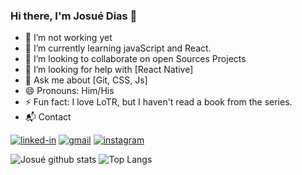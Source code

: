 ### Hi there, I'm Josué Dias 👋



- 🔭 I’m not working yet 
- 🌱 I’m currently learning javaScript and React.
- 👯 I’m looking to collaborate on open Sources Projects
- 🤔 I’m looking for help with [React Native]
- 💬 Ask me about [Git, CSS, Js]
- 😄 Pronouns: Him/His
- ⚡ Fun fact: I love LoTR, but I haven't read a book from the series.
- 📬 Contact

[![linked-in](https://img.shields.io/badge/Linkedin-0077B5?style=for-the-badge&logo=LinkedIn&logoColor=white)](https://www.linkedin.com/in/josué-dias-271458224/)
[![gmail](https://img.shields.io/badge/Gmail-D14836?style=for-the-badge&logo=Gmail&logoColor=white)](mailto:josueneto.camargo@gmail.com)
[![instagram](https://img.shields.io/badge/Instagram-E4405F?style=for-the-badge&logo=instagram&logoColor=white)](https://www.instagram.com/jd_netoo/)

![Josué github stats](https://github-readme-stats.vercel.app/api?username=Whoj01&show_icons=true&theme=radical) ![Top Langs](https://github-readme-stats.vercel.app/api/top-langs/?username=Whoj01&theme=dracula&layout=compact)




